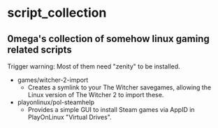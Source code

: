 # script_collection

## 0mega's collection of somehow linux gaming related scripts

Trigger warning: Most of them need "zenity" to be installed.

- games/witcher-2-import
  - Creates a symlink to your The Witcher savegames, allowing the Linux version of The Witcher 2 to import these.
- playonlinux/pol-steamhelp
  - Provides a simple GUI to install Steam games via AppID in PlayOnLinux "Virtual Drives".

